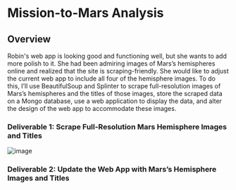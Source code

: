 # Mission-to-Mars Analysis
## Overview
Robin's web app is looking good and functioning well, but she wants to add more polish to it. She had been admiring images of Mars’s hemispheres online and realized that the site is scraping-friendly. She would like to adjust the current web app to include all four of the hemisphere images. To do this, I’ll use BeautifulSoup and Splinter to scrape full-resolution images of Mars’s hemispheres and the titles of those images, store the scraped data on a Mongo database, use a web application to display the data, and alter the design of the web app to accommodate these images.
### Deliverable 1: Scrape Full-Resolution Mars Hemisphere Images and Titles

![image](https://user-images.githubusercontent.com/87340105/155894667-d3b3594c-855a-42b7-a00b-253e8cbad4aa.png)

### Deliverable 2: Update the Web App with Mars’s Hemisphere Images and Titles
